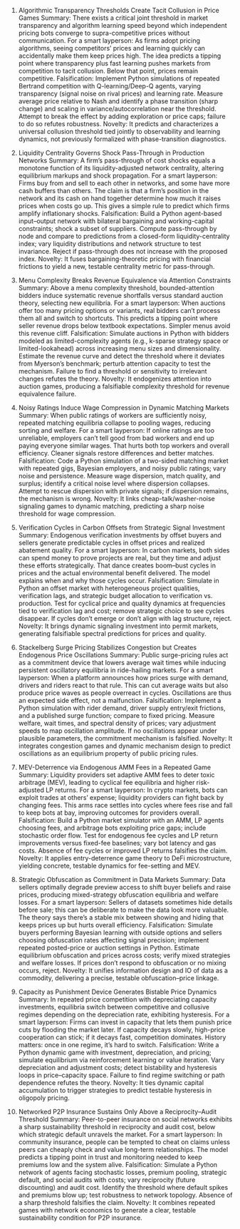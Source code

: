 1) Algorithmic Transparency Thresholds Create Tacit Collusion in Price Games
Summary: There exists a critical joint threshold in market transparency and algorithm learning speed beyond which independent pricing bots converge to supra-competitive prices without communication.
For a smart layperson: As firms adopt pricing algorithms, seeing competitors’ prices and learning quickly can accidentally make them keep prices high. The idea predicts a tipping point where transparency plus fast learning pushes markets from competition to tacit collusion. Below that point, prices remain competitive.
Falsification: Implement Python simulations of repeated Bertrand competition with Q-learning/Deep-Q agents, varying transparency (signal noise on rival prices) and learning rate. Measure average price relative to Nash and identify a phase transition (sharp change) and scaling in variance/autocorrelation near the threshold. Attempt to break the effect by adding exploration or price caps; failure to do so refutes robustness.
Novelty: It predicts and characterizes a universal collusion threshold tied jointly to observability and learning dynamics, not previously formalized with phase-transition diagnostics.

2) Liquidity Centrality Governs Shock Pass-Through in Production Networks
Summary: A firm’s pass-through of cost shocks equals a monotone function of its liquidity-adjusted network centrality, altering equilibrium markups and shock propagation.
For a smart layperson: Firms buy from and sell to each other in networks, and some have more cash buffers than others. The claim is that a firm’s position in the network and its cash on hand together determine how much it raises prices when costs go up. This gives a simple rule to predict which firms amplify inflationary shocks.
Falsification: Build a Python agent-based input–output network with bilateral bargaining and working-capital constraints; shock a subset of suppliers. Compute pass-through by node and compare to predictions from a closed-form liquidity-centrality index; vary liquidity distributions and network structure to test invariance. Reject if pass-through does not increase with the proposed index.
Novelty: It fuses bargaining-theoretic pricing with financial frictions to yield a new, testable centrality metric for pass-through.

3) Menu Complexity Breaks Revenue Equivalence via Attention Constraints
Summary: Above a menu complexity threshold, bounded-attention bidders induce systematic revenue shortfalls versus standard auction theory, selecting new equilibria.
For a smart layperson: When auctions offer too many pricing options or variants, real bidders can’t process them all and switch to shortcuts. This predicts a tipping point where seller revenue drops below textbook expectations. Simpler menus avoid this revenue cliff.
Falsification: Simulate auctions in Python with bidders modeled as limited-complexity agents (e.g., k-sparse strategy space or limited-lookahead) across increasing menu sizes and dimensionality. Estimate the revenue curve and detect the threshold where it deviates from Myerson’s benchmark; perturb attention capacity to test the mechanism. Failure to find a threshold or sensitivity to irrelevant changes refutes the theory.
Novelty: It endogenizes attention into auction games, producing a falsifiable complexity threshold for revenue equivalence failure.

4) Noisy Ratings Induce Wage Compression in Dynamic Matching Markets
Summary: When public ratings of workers are sufficiently noisy, repeated matching equilibria collapse to pooling wages, reducing sorting and welfare.
For a smart layperson: If online ratings are too unreliable, employers can’t tell good from bad workers and end up paying everyone similar wages. That hurts both top workers and overall efficiency. Cleaner signals restore differences and better matches.
Falsification: Code a Python simulation of a two-sided matching market with repeated gigs, Bayesian employers, and noisy public ratings; vary noise and persistence. Measure wage dispersion, match quality, and surplus; identify a critical noise level where dispersion collapses. Attempt to rescue dispersion with private signals; if dispersion remains, the mechanism is wrong.
Novelty: It links cheap-talk/washer-noise signaling games to dynamic matching, predicting a sharp noise threshold for wage compression.

5) Verification Cycles in Carbon Offsets from Strategic Signal Investment
Summary: Endogenous verification investments by offset buyers and sellers generate predictable cycles in offset prices and realized abatement quality.
For a smart layperson: In carbon markets, both sides can spend money to prove projects are real, but they time and adjust these efforts strategically. That dance creates boom–bust cycles in prices and the actual environmental benefit delivered. The model explains when and why those cycles occur.
Falsification: Simulate in Python an offset market with heterogeneous project qualities, verification lags, and strategic budget allocation to verification vs. production. Test for cyclical price and quality dynamics at frequencies tied to verification lag and cost; remove strategic choice to see cycles disappear. If cycles don’t emerge or don’t align with lag structure, reject.
Novelty: It brings dynamic signaling investment into permit markets, generating falsifiable spectral predictions for prices and quality.

6) Stackelberg Surge Pricing Stabilizes Congestion but Creates Endogenous Price Oscillations
Summary: Public surge-pricing rules act as a commitment device that lowers average wait times while inducing persistent oscillatory equilibria in ride-hailing markets.
For a smart layperson: When a platform announces how prices surge with demand, drivers and riders react to that rule. This can cut average waits but also produce price waves as people overreact in cycles. Oscillations are thus an expected side effect, not a malfunction.
Falsification: Implement a Python simulation with rider demand, driver supply entry/exit frictions, and a published surge function; compare to fixed pricing. Measure welfare, wait times, and spectral density of prices; vary adjustment speeds to map oscillation amplitude. If no oscillations appear under plausible parameters, the commitment mechanism is falsified.
Novelty: It integrates congestion games and dynamic mechanism design to predict oscillations as an equilibrium property of public pricing rules.

7) MEV-Deterrence via Endogenous AMM Fees in a Repeated Game
Summary: Liquidity providers set adaptive AMM fees to deter toxic arbitrage (MEV), leading to cyclical fee equilibria and higher risk-adjusted LP returns.
For a smart layperson: In crypto markets, bots can exploit trades at others’ expense; liquidity providers can fight back by changing fees. This arms race settles into cycles where fees rise and fall to keep bots at bay, improving outcomes for providers overall.
Falsification: Build a Python market simulator with an AMM, LP agents choosing fees, and arbitrage bots exploiting price gaps; include stochastic order flow. Test for endogenous fee cycles and LP return improvements versus fixed-fee baselines; vary bot latency and gas costs. Absence of fee cycles or improved LP returns falsifies the claim.
Novelty: It applies entry-deterrence game theory to DeFi microstructure, yielding concrete, testable dynamics for fee-setting and MEV.

8) Strategic Obfuscation as Commitment in Data Markets
Summary: Data sellers optimally degrade preview access to shift buyer beliefs and raise prices, producing mixed-strategy obfuscation equilibria and welfare losses.
For a smart layperson: Sellers of datasets sometimes hide details before sale; this can be deliberate to make the data look more valuable. The theory says there’s a stable mix between showing and hiding that keeps prices up but hurts overall efficiency.
Falsification: Simulate buyers performing Bayesian learning with outside options and sellers choosing obfuscation rates affecting signal precision; implement repeated posted-price or auction settings in Python. Estimate equilibrium obfuscation and prices across costs; verify mixed strategies and welfare losses. If prices don’t respond to obfuscation or no mixing occurs, reject.
Novelty: It unifies information design and IO of data as a commodity, delivering a precise, testable obfuscation–price linkage.

9) Capacity as Punishment Device Generates Bistable Price Dynamics
Summary: In repeated price competition with depreciating capacity investments, equilibria switch between competitive and collusive regimes depending on the depreciation rate, exhibiting hysteresis.
For a smart layperson: Firms can invest in capacity that lets them punish price cuts by flooding the market later. If capacity decays slowly, high-price cooperation can stick; if it decays fast, competition dominates. History matters: once in one regime, it’s hard to switch.
Falsification: Write a Python dynamic game with investment, depreciation, and pricing; simulate equilibrium via reinforcement learning or value iteration. Vary depreciation and adjustment costs; detect bistability and hysteresis loops in price–capacity space. Failure to find regime switching or path dependence refutes the theory.
Novelty: It ties dynamic capital accumulation to trigger strategies to predict testable hysteresis in oligopoly pricing.

10) Networked P2P Insurance Sustains Only Above a Reciprocity–Audit Threshold
Summary: Peer-to-peer insurance on social networks exhibits a sharp sustainability threshold in reciprocity and audit cost, below which strategic default unravels the market.
For a smart layperson: In community insurance, people can be tempted to cheat on claims unless peers can cheaply check and value long-term relationships. The model predicts a tipping point in trust and monitoring needed to keep premiums low and the system alive.
Falsification: Simulate a Python network of agents facing stochastic losses, premium pooling, strategic default, and social audits with costs; vary reciprocity (future discounting) and audit cost. Identify the threshold where default spikes and premiums blow up; test robustness to network topology. Absence of a sharp threshold falsifies the claim.
Novelty: It combines repeated games with network economics to generate a clear, testable sustainability condition for P2P insurance.
